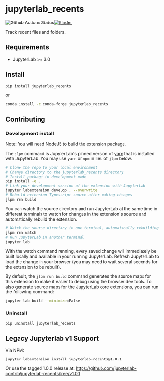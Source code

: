 # jupyterlab_recents

![Github Actions Status](https://github.com/jupyterlab-contrib/jupyterlab-recents/workflows/Build/badge.svg)[![Binder](https://mybinder.org/badge_logo.svg)](https://mybinder.org/v2/gh/jupyterlab-contrib/jupyterlab-recents/main?urlpath=lab)

Track recent files and folders.

## Requirements

- JupyterLab >= 3.0

## Install

```bash
pip install jupyterlab_recents
```

or

```bash
conda install -c conda-forge jupyterlab_recents
```

## Contributing

### Development install

Note: You will need NodeJS to build the extension package.

The `jlpm` command is JupyterLab's pinned version of
[yarn](https://yarnpkg.com/) that is installed with JupyterLab. You may use
`yarn` or `npm` in lieu of `jlpm` below.

```bash
# Clone the repo to your local environment
# Change directory to the jupyterlab_recents directory
# Install package in development mode
pip install -e .
# Link your development version of the extension with JupyterLab
jupyter labextension develop . --overwrite
# Rebuild extension Typescript source after making changes
jlpm run build
```

You can watch the source directory and run JupyterLab at the same time in different terminals to watch for changes in the extension's source and automatically rebuild the extension.

```bash
# Watch the source directory in one terminal, automatically rebuilding when needed
jlpm run watch
# Run JupyterLab in another terminal
jupyter lab
```

With the watch command running, every saved change will immediately be built locally and available in your running JupyterLab. Refresh JupyterLab to load the change in your browser (you may need to wait several seconds for the extension to be rebuilt).

By default, the `jlpm run build` command generates the source maps for this extension to make it easier to debug using the browser dev tools. To also generate source maps for the JupyterLab core extensions, you can run the following command:

```bash
jupyter lab build --minimize=False
```

### Uninstall

```bash
pip uninstall jupyterlab_recents
```

## Legacy Jupyterlab v1 Support

Via NPM:

```{bash}
jupyter labextension install jupyterlab-recents@1.0.1
```

Or use the tagged 1.0.0 release at:
https://github.com/jupyterlab-contrib/jupyterlab-recents/tree/v1.0.1

